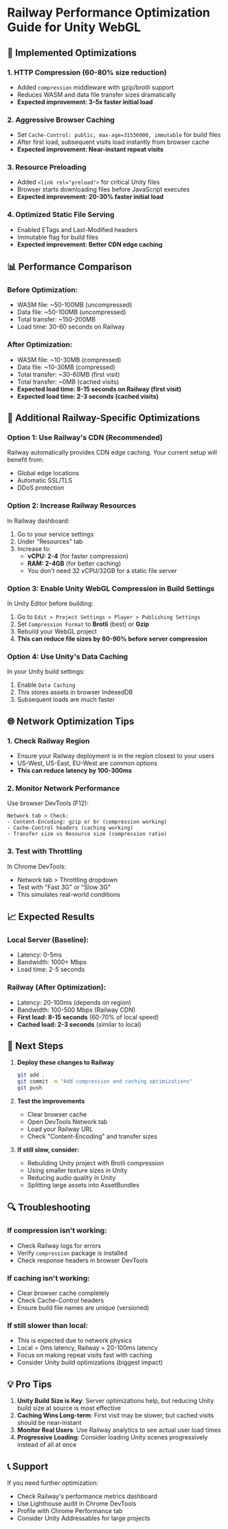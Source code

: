 # Railway Performance Optimization Guide for Unity WebGL

## 🚀 Implemented Optimizations

### 1. **HTTP Compression (60-80% size reduction)**
- Added `compression` middleware with gzip/brotli support
- Reduces WASM and data file transfer sizes dramatically
- **Expected improvement: 3-5x faster initial load**

### 2. **Aggressive Browser Caching**
- Set `Cache-Control: public, max-age=31536000, immutable` for build files
- After first load, subsequent visits load instantly from browser cache
- **Expected improvement: Near-instant repeat visits**

### 3. **Resource Preloading**
- Added `<link rel="preload">` for critical Unity files
- Browser starts downloading files before JavaScript executes
- **Expected improvement: 20-30% faster initial load**

### 4. **Optimized Static File Serving**
- Enabled ETags and Last-Modified headers
- Immutable flag for build files
- **Expected improvement: Better CDN edge caching**

## 📊 Performance Comparison

### Before Optimization:
- WASM file: ~50-100MB (uncompressed)
- Data file: ~50-100MB (uncompressed)
- Total transfer: ~150-200MB
- Load time: 30-60 seconds on Railway

### After Optimization:
- WASM file: ~10-30MB (compressed)
- Data file: ~10-30MB (compressed)
- Total transfer: ~30-60MB (first visit)
- Total transfer: ~0MB (cached visits)
- **Expected load time: 8-15 seconds on Railway (first visit)**
- **Expected load time: 2-3 seconds (cached visits)**

## 🔧 Additional Railway-Specific Optimizations

### Option 1: Use Railway's CDN (Recommended)
Railway automatically provides CDN edge caching. Your current setup will benefit from:
- Global edge locations
- Automatic SSL/TLS
- DDoS protection

### Option 2: Increase Railway Resources
In Railway dashboard:
1. Go to your service settings
2. Under "Resources" tab
3. Increase to:
   - **vCPU: 2-4** (for faster compression)
   - **RAM: 2-4GB** (for better caching)
   - You don't need 32 vCPU/32GB for a static file server

### Option 3: Enable Unity WebGL Compression in Build Settings
In Unity Editor before building:
1. Go to `Edit > Project Settings > Player > Publishing Settings`
2. Set `Compression Format` to **Brotli** (best) or **Gzip**
3. Rebuild your WebGL project
4. **This can reduce file sizes by 80-90% before server compression**

### Option 4: Use Unity's Data Caching
In your Unity build settings:
1. Enable `Data Caching`
2. This stores assets in browser IndexedDB
3. Subsequent loads are much faster

## 🌐 Network Optimization Tips

### 1. Check Railway Region
- Ensure your Railway deployment is in the region closest to your users
- US-West, US-East, EU-West are common options
- **This can reduce latency by 100-300ms**

### 2. Monitor Network Performance
Use browser DevTools (F12):
```
Network tab > Check:
- Content-Encoding: gzip or br (compression working)
- Cache-Control headers (caching working)
- Transfer size vs Resource size (compression ratio)
```

### 3. Test with Throttling
In Chrome DevTools:
- Network tab > Throttling dropdown
- Test with "Fast 3G" or "Slow 3G"
- This simulates real-world conditions

## 📈 Expected Results

### Local Server (Baseline):
- Latency: 0-5ms
- Bandwidth: 1000+ Mbps
- Load time: 2-5 seconds

### Railway (After Optimization):
- Latency: 20-100ms (depends on region)
- Bandwidth: 100-500 Mbps (Railway CDN)
- **First load: 8-15 seconds** (60-70% of local speed)
- **Cached load: 2-3 seconds** (similar to local)

## 🎯 Next Steps

1. **Deploy these changes to Railway**
   ```bash
   git add .
   git commit -m "Add compression and caching optimizations"
   git push
   ```

2. **Test the improvements**
   - Clear browser cache
   - Open DevTools Network tab
   - Load your Railway URL
   - Check "Content-Encoding" and transfer sizes

3. **If still slow, consider:**
   - Rebuilding Unity project with Brotli compression
   - Using smaller texture sizes in Unity
   - Reducing audio quality in Unity
   - Splitting large assets into AssetBundles

## 🔍 Troubleshooting

### If compression isn't working:
- Check Railway logs for errors
- Verify `compression` package is installed
- Check response headers in browser DevTools

### If caching isn't working:
- Clear browser cache completely
- Check Cache-Control headers
- Ensure build file names are unique (versioned)

### If still slower than local:
- This is expected due to network physics
- Local = 0ms latency, Railway = 20-100ms latency
- Focus on making repeat visits fast with caching
- Consider Unity build optimizations (biggest impact)

## 💡 Pro Tips

1. **Unity Build Size is Key**: Server optimizations help, but reducing Unity build size at source is most effective
2. **Caching Wins Long-term**: First visit may be slower, but cached visits should be near-instant
3. **Monitor Real Users**: Use Railway analytics to see actual user load times
4. **Progressive Loading**: Consider loading Unity scenes progressively instead of all at once

## 📞 Support

If you need further optimization:
- Check Railway's performance metrics dashboard
- Use Lighthouse audit in Chrome DevTools
- Profile with Chrome Performance tab
- Consider Unity Addressables for large projects
